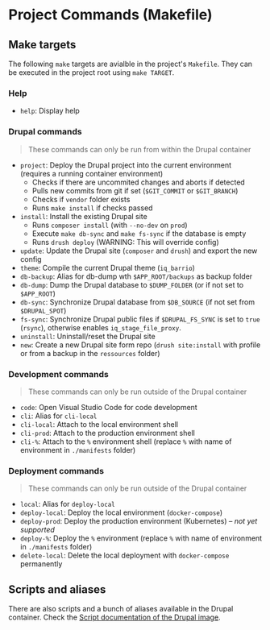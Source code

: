 # Project Commands (Makefile)

## Make targets

The following `make` targets are avialble in the project's `Makefile`. They can be executed in the project root using `make TARGET`.

### Help

* `help`: Display help

### Drupal commands

> These commands can only be run from within the Drupal container

* `project`: Deploy the Drupal project into the current environment (requires a running container environment)
    * Checks if there are uncommited changes and aborts if detected
    * Pulls new commits from git if set (`$GIT_COMMIT` or `$GIT_BRANCH`)
    * Checks if `vendor` folder exists
    * Runs `make install` if checks passed
* `install`: Install the existing Drupal site
    * Runs `composer install` (with `--no-dev` on `prod`)
    * Execute `make db-sync` and `make fs-sync` if the database is empty
    * Runs `drush deploy` (WARNING: This will override config)
* `update`: Update the Drupal site (`composer` and `drush`) and export the new config
* `theme`: Compile the current Drupal theme (`iq_barrio`)
* `db-backup`: Alias for db-dump wth `$APP_ROOT/backups` as backup folder
* `db-dump`: Dump the Drupal database to `$DUMP_FOLDER` (or if not set to `$APP_ROOT`)
* `db-sync`: Synchronize Drupal database from `$DB_SOURCE` (if not set from `$DRUPAL_SPOT`)
* `fs-sync`: Synchronize Drupal public files if `$DRUPAL_FS_SYNC` is set to `true` (`rsync`), otherwise enables `iq_stage_file_proxy`.
* `uninstall`: Uninstall/reset the Drupal site
* `new`: Create a new Drupal site form repo (`drush site:install` with profile or from a backup in the `ressources` folder)

### Development commands

> These commands can only be run outside of the Drupal container

* `code`: Open Visual Studio Code for code development
* `cli`: Alias for `cli-local`
* `cli-local`: Attach to the local environment shell
* `cli-prod`: Attach to the production environment shell
* `cli-%`: Attach to the `%` environment shell (replace `%` with name of environment in `./manifests` folder)

### Deployment commands

> These commands can only be run outside of the Drupal container

* `local`: Alias for `deploy-local`
* `deploy-local`: Deploy the local environment (`docker-compose`)
* `deploy-prod`: Deploy the production environment (Kubernetes) – _not yet supported_
* `deploy-%`: Deploy the `%` environment (replace `%` with name of environment in `./manifests` folder)
* `delete-local`: Delete the local deployment with `docker-compose` permanently

## Scripts and aliases

There are also scripts and a bunch of aliases available in the Drupal container. Check the [Script documentation of the Drupal image](https://github.com/iqual-ch/dc-drupal/blob/main/docs/scripts.md).